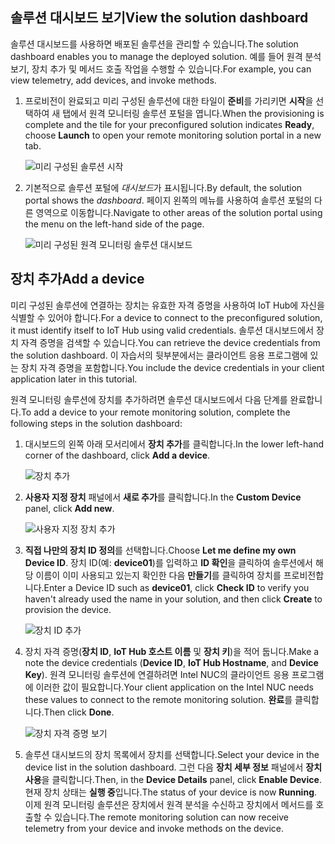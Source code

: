 ## <a name="view-the-solution-dashboard"></a><span data-ttu-id="c42d4-101">솔루션 대시보드 보기</span><span class="sxs-lookup"><span data-stu-id="c42d4-101">View the solution dashboard</span></span>

<span data-ttu-id="c42d4-102">솔루션 대시보드를 사용하면 배포된 솔루션을 관리할 수 있습니다.</span><span class="sxs-lookup"><span data-stu-id="c42d4-102">The solution dashboard enables you to manage the deployed solution.</span></span> <span data-ttu-id="c42d4-103">예를 들어 원격 분석 보기, 장치 추가 및 메서드 호출 작업을 수행할 수 있습니다.</span><span class="sxs-lookup"><span data-stu-id="c42d4-103">For example, you can view telemetry, add devices, and invoke methods.</span></span>

1. <span data-ttu-id="c42d4-104">프로비전이 완료되고 미리 구성된 솔루션에 대한 타일이 **준비**를 가리키면 **시작**을 선택하여 새 탭에서 원격 모니터링 솔루션 포털을 엽니다.</span><span class="sxs-lookup"><span data-stu-id="c42d4-104">When the provisioning is complete and the tile for your preconfigured solution indicates **Ready**, choose **Launch** to open your remote monitoring solution portal in a new tab.</span></span>

    ![미리 구성된 솔루션 시작][img-launch-solution]

1. <span data-ttu-id="c42d4-106">기본적으로 솔루션 포털에 *대시보드*가 표시됩니다.</span><span class="sxs-lookup"><span data-stu-id="c42d4-106">By default, the solution portal shows the *dashboard*.</span></span> <span data-ttu-id="c42d4-107">페이지 왼쪽의 메뉴를 사용하여 솔루션 포털의 다른 영역으로 이동합니다.</span><span class="sxs-lookup"><span data-stu-id="c42d4-107">Navigate to other areas of the solution portal using the menu on the left-hand side of the page.</span></span>

    ![미리 구성된 원격 모니터링 솔루션 대시보드][img-menu]

## <a name="add-a-device"></a><span data-ttu-id="c42d4-109">장치 추가</span><span class="sxs-lookup"><span data-stu-id="c42d4-109">Add a device</span></span>

<span data-ttu-id="c42d4-110">미리 구성된 솔루션에 연결하는 장치는 유효한 자격 증명을 사용하여 IoT Hub에 자신을 식별할 수 있어야 합니다.</span><span class="sxs-lookup"><span data-stu-id="c42d4-110">For a device to connect to the preconfigured solution, it must identify itself to IoT Hub using valid credentials.</span></span> <span data-ttu-id="c42d4-111">솔루션 대시보드에서 장치 자격 증명을 검색할 수 있습니다.</span><span class="sxs-lookup"><span data-stu-id="c42d4-111">You can retrieve the device credentials from the solution dashboard.</span></span> <span data-ttu-id="c42d4-112">이 자습서의 뒷부분에서는 클라이언트 응용 프로그램에 있는 장치 자격 증명을 포함합니다.</span><span class="sxs-lookup"><span data-stu-id="c42d4-112">You include the device credentials in your client application later in this tutorial.</span></span>

<span data-ttu-id="c42d4-113">원격 모니터링 솔루션에 장치를 추가하려면 솔루션 대시보드에서 다음 단계를 완료합니다.</span><span class="sxs-lookup"><span data-stu-id="c42d4-113">To add a device to your remote monitoring solution, complete the following steps in the solution dashboard:</span></span>

1. <span data-ttu-id="c42d4-114">대시보드의 왼쪽 아래 모서리에서 **장치 추가**를 클릭합니다.</span><span class="sxs-lookup"><span data-stu-id="c42d4-114">In the lower left-hand corner of the dashboard, click **Add a device**.</span></span>

   ![장치 추가][1]

1. <span data-ttu-id="c42d4-116">**사용자 지정 장치** 패널에서 **새로 추가**를 클릭합니다.</span><span class="sxs-lookup"><span data-stu-id="c42d4-116">In the **Custom Device** panel, click **Add new**.</span></span>

   ![사용자 지정 장치 추가][2]

1. <span data-ttu-id="c42d4-118">**직접 나만의 장치 ID 정의**를 선택합니다.</span><span class="sxs-lookup"><span data-stu-id="c42d4-118">Choose **Let me define my own Device ID**.</span></span> <span data-ttu-id="c42d4-119">장치 ID(예: **device01**)를 입력하고 **ID 확인**을 클릭하여 솔루션에서 해당 이름이 이미 사용되고 있는지 확인한 다음 **만들기**를 클릭하여 장치를 프로비전합니다.</span><span class="sxs-lookup"><span data-stu-id="c42d4-119">Enter a Device ID such as **device01**, click **Check ID** to verify you haven't already used the name in your solution, and then click **Create** to provision the device.</span></span>

   ![장치 ID 추가][3]

1. <span data-ttu-id="c42d4-121">장치 자격 증명(**장치 ID**, **IoT Hub 호스트 이름** 및 **장치 키**)을 적어 둡니다.</span><span class="sxs-lookup"><span data-stu-id="c42d4-121">Make a note the device credentials (**Device ID**, **IoT Hub Hostname**, and **Device Key**).</span></span> <span data-ttu-id="c42d4-122">원격 모니터링 솔루션에 연결하려면 Intel NUC의 클라이언트 응용 프로그램에 이러한 값이 필요합니다.</span><span class="sxs-lookup"><span data-stu-id="c42d4-122">Your client application on the Intel NUC needs these values to connect to the remote monitoring solution.</span></span> <span data-ttu-id="c42d4-123">**완료**를 클릭합니다.</span><span class="sxs-lookup"><span data-stu-id="c42d4-123">Then click **Done**.</span></span>

    ![장치 자격 증명 보기][4]

1. <span data-ttu-id="c42d4-125">솔루션 대시보드의 장치 목록에서 장치를 선택합니다.</span><span class="sxs-lookup"><span data-stu-id="c42d4-125">Select your device in the device list in the solution dashboard.</span></span> <span data-ttu-id="c42d4-126">그런 다음 **장치 세부 정보** 패널에서 **장치 사용**을 클릭합니다.</span><span class="sxs-lookup"><span data-stu-id="c42d4-126">Then, in the **Device Details** panel, click **Enable Device**.</span></span> <span data-ttu-id="c42d4-127">현재 장치 상태는 **실행 중**입니다.</span><span class="sxs-lookup"><span data-stu-id="c42d4-127">The status of your device is now **Running**.</span></span> <span data-ttu-id="c42d4-128">이제 원격 모니터링 솔루션은 장치에서 원격 분석을 수신하고 장치에서 메서드를 호출할 수 있습니다.</span><span class="sxs-lookup"><span data-stu-id="c42d4-128">The remote monitoring solution can now receive telemetry from your device and invoke methods on the device.</span></span>

[img-launch-solution]: media/iot-suite-gateway-kit-view-solution/launch.png
[img-menu]: media/iot-suite-gateway-kit-view-solution/menu.png
[1]: media/iot-suite-gateway-kit-view-solution/suite0.png
[2]: media/iot-suite-gateway-kit-view-solution/suite1.png
[3]: media/iot-suite-gateway-kit-view-solution/suite2.png
[4]: media/iot-suite-gateway-kit-view-solution/suite3.png